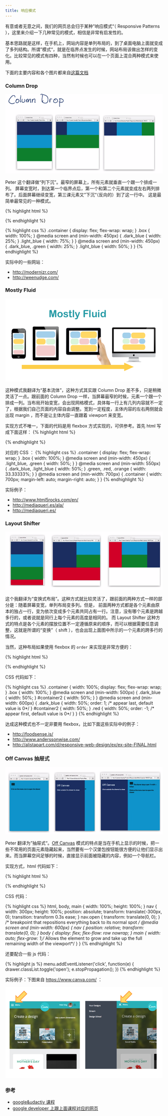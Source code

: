 ```yaml
---
title: 响应模式
---
```


有意或者无意之间，我们的网页总会归于某种”响应模式“（ Responsive Patterns ），这里来介绍一下几种常见的模式，相信是非常有启发性的。

基本思路就是这样，在手机上，网站内容是单列布局的，到了桌面电脑上面就变成了多列结构。所谓”模式“，就是在临界点发生的时候，网站布局该做出怎样的变化。比较常见的模式有四种，当然有时候也可以在一个页面上混合两种模式来使用。

下面的主要内容和各个图片都来自[这篇文档](https://github.com/santhoshvai/Responsive-Web-Design-Fundamentals/wiki/4-Common-Responsive-patterns)

### Column Drop

![](images/pattern/column_drop.png)

Peter 这个翻译做“列下沉”。最窄的屏幕上，所有元素就垂直一个跟一个排成一列。 屏幕变宽时，到达第一个临界点后，第一个和第二个元素就变成左右两列排布了。后面屏幕继续变宽，第三课元素又”下沉“（反向的）到了这一行中。
这是最简单最常见的一种模式。


{% highlight html %}
<div class="container">
  <div class="box dark_blue"></div>
  <div class="box light_blue"></div>
  <div class="box green"></div>
</div>
{% endhighlight %}

{% highlight css %}
.container {
    display: flex;
    flex-wrap: wrap;
}
.box {
    width: 100%;
}
@media screen and (min-width: 450px) {
    .dark_blue {
        width: 25%;
    }
    .light_blue {
        width: 75%;
    }
}
@media screen and (min-width: 450px) {
    .dark_blue,
    .green {
        width: 25%;
    }
    .light_blue {
        width: 50%;
    }
}
{% endhighlight %}

实际中的一些网站：

- <http://modernizr.com/>
- <http://weenudge.com/>

### Mostly Fluid

<!-- 文字内容就参考 https://www.udacity.com/course/viewer#!/c-ud893/l-3561069759/m-3484798853 -->
<!-- 给出一个实际中采用这种方案的例子 -->

![](images/pattern/mostly_fluid.png)

这种模式我翻译为“基本流体”，这种方式其实跟 Column Drop 差不多，只是稍微灵活了一点。跟前面的 Column Drop 一样，当屏幕最窄的时候，元素一个跟一个排成一列。当布局开始变宽，会出现网格模式，具体每一行上有几列内容就不一定了，根据我们自己页面的内容自由调整。宽到一定程度，主体内容的左右两侧就会出现 margin ，而不是让主体内容一直跟着 viewport 来变宽。

实现方式不唯一，下面的代码是用 flexbox 方式实现的，可供参考。首先 html 写成下面这样：
{% highlight html %}
<div class="container">
  <div class="box dark_blue"></div>
  <div class="box light_blue"></div>
  <div class="box green"></div>
  <div class="box red"></div>
  <div class="box orange"></div>
</div>
{% endhighlight %}

对应的 CSS ：
{% highlight css %}
.container {
    display: flex;
    flex-wrap: wrap;
}
.box {
    width: 100%;
}
@media screen and (min-width: 450px) {
    .light_blue,
    .green {
        width: 50%;
    }
}
@media screen and (min-width: 550px) {
    .dark_blue,
    .light_blue {
        width: 50%;
    }
    .green,
    .red,
    .orange {
        width: 33.33333%;
    }
}
@media screen and (min-width: 700px) {
    .container {
        width: 700px;
        margin-left: auto;
        margin-right: auto;
    }
}
{% endhighlight %}

实际例子：

- <http://www.html5rocks.com/en/>
- <http://mediaqueri.es/ala/>
- <http://mediaqueri.es/>


### Layout Shifter

![](images/pattern/layout_shifter.png)

这个我翻译为“变换式布局”。这种方式就比较灵活了，跟前面的两种方式一样的部分是：随着屏幕变宽，单列布局变多列。但是，
前面两种方式都是各个元素由原本的独占一行，变为依次变成多个元素共同占有一行。注意，没有哪个元素是跨越多行的，或者说就是同行上每个元素的高度是相同的。 而 Layout Shifter 这种方式的特点是各个元素的摆放位置不一定遵循原来的顺序，而可以根据需要任意调整，这就是所谓的“变换”（ shift ），也会出现上面图中所示的一个元素的跨多行的情况。

当然，这种布局如果使用 flexbox 的 `order` 来实现是非常方便的：

{% highlight html %}
<div class="container">
  <div class="box dark_blue"></div>
  <div class="container" id="container2">
    <div class="box light_blue"></div>
    <div class="box green"></div>
  </div>
  <div class="box red"></div>
</div>
{% endhighlight %}

CSS 代码如下：

{% highlight css %}
.container {
    width: 100%;
    display: flex;
    flex-wrap: wrap;
}
.box {
    width: 100%;
}
@media screen and (min-width: 500px) {
    .dark_blue {
        width: 50%;
    }
    #container2 {
        width: 50%;
    }
}
@media screen and (min-width: 600px) {
    .dark_blue {
        width: 50%;
        order: 1; /* appear last, default value is 0*/
    }
    #container2 {
        width: 50%;
    }
    .red {
        width: 50%;
        order: -1; /* appear first, default value is 0*/
    }
}
{% endhighlight %}

达成这种模式也不一定非要用 flexbox，比如下面这些实际中的例子：

- <http://foodsense.is/>
- <http://www.anderssonwise.com/>
- <http://alistapart.com/d/responsive-web-design/ex/ex-site-FINAL.html>


### Off Canvas 抽屉式

![](images/pattern/off_canvas.png)

Peter 翻译为”抽屉式“。[Off Canvas](https://www.udacity.com/course/viewer#!/c-ud893/l-3561069759/m-3530719305) 模式的特点是当在手机上显示的时候，把一些不常用的页面元素隐藏起来，当然要有一个汉堡包按钮能很方便的让他们显示出来。而当屏幕空间足够的时候，直接显示前面被隐藏的内容，例如一个导航栏。

实现方式，html 代码如下：

{% highlight html %}
<nav id="drawer" class="dark_blue">
</nav>
<main class="light_blue">
</main>
{% endhighlight %}

CSS 代码：

{% highlight css %}
html,
body,
main {
    width: 100%;
    height: 100%;
}
nav {
    width: 300px;
    height: 100%;
    position: absolute;
    transform: translate(-300px, 0);
    transition: transform 0.3s ease;
}
nav.open {
    transform: translate(0, 0);
}
/* breakpoint that repositions everything back to its normal spot */
@media screen and (min-width: 600px) {
    nav {
        position: relative;
        transform: translate(0, 0);
    }
    body {
        display: flex;
        flex-flow: row nowrap;
    }
    main {
        width: auto;
        flex-grow: 1;/* Allows the element to grow and take up the full remaining width of the viewport*/
    }
}
{% endhighlight %}

还要配合一些 js 代码：

{% highlight js %}
menu.addEventListener('click', function(e) {
    drawer.classList.toggle('open');
    e.stopPropagation();
})
{% endhighlight %}

实际例子：下图来自 <https://www.canva.com/> ：

![](images/pattern/hamburger.png)


### 参考

- [google&udactiy 课程](https://www.udacity.com/course/viewer#!/c-ud893/l-3561069759/e-3529819408/m-3571808936)
- [google developer 上跟上面课程对应的网页](https://developers.google.com/web/fundamentals/layouts/rwd-patterns/mostly-fluid?hl=en)

<!-- http://teamtreehouse.com/library/responsive-layouts
 -->
